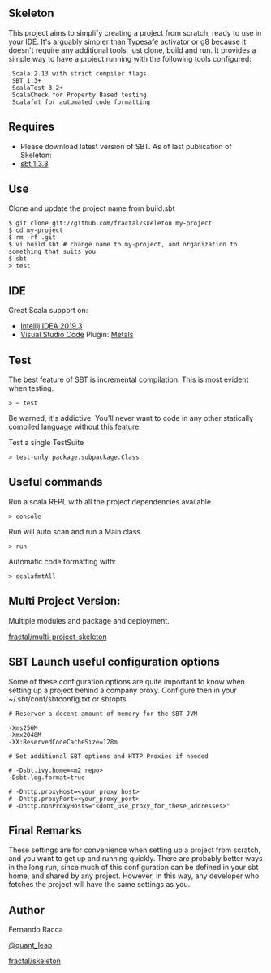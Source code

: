 Skeleton
------------

This project aims to simplify creating a project from scratch, ready to use in your IDE.
It's arguably simpler than Typesafe activator or g8 because it doesn't require any additional tools, just clone, build and run.
It provides a simple way to have a project running with the following tools configured:

     Scala 2.13 with strict compiler flags
     SBT 1.3+
     ScalaTest 3.2+
     ScalaCheck for Property Based testing
     Scalafmt for automated code formatting

Requires
---------------
* Please download latest version of SBT. As of last publication of Skeleton:
* [sbt 1.3.8](http://www.scala-sbt.org)

Use
---------------
Clone and update the project name from build.sbt

    $ git clone git://github.com/fractal/skeleton my-project
    $ cd my-project
    $ rm -rf .git
    $ vi build.sbt # change name to my-project, and organization to something that suits you
    $ sbt
    > test

IDE
---------------
Great Scala support on: 

  * [Intellij IDEA 2019.3](http://www.jetbrains.com/idea/download/) 
  * [Visual Studio Code](https://code.visualstudio.com/)
	Plugin: [Metals](https://marketplace.visualstudio.com/items?itemName=scalameta.metals) 

Test
------------------
The best feature of SBT is incremental compilation. This is most evident when testing.

	> ~ test

Be warned, it's addictive. You'll never want to code in any other statically compiled language without this feature.

Test a single TestSuite

	> test-only package.subpackage.Class

Useful commands
-----------------
Run a scala REPL with all the project dependencies available. 

	> console

Run will auto scan and run a Main class.

	> run
Automatic code formatting with:	

	> scalafmtAll

Multi Project Version:
-----------------------

Multiple modules and package and deployment.

[fractal/multi-project-skeleton](https://github.com/fractal/multi-project-skeleton)


SBT Launch useful configuration options
---------------------------------------
Some of these configuration options are quite important to know when setting up a project behind a company proxy.
Configure then in your ~/.sbt/conf/sbtconfig.txt or sbtopts

	# Reserver a decent amount of memory for the SBT JVM  
 
	-Xms256M
	-Xmx2048M
	-XX:ReservedCodeCacheSize=128m
 
	# Set additional SBT options and HTTP Proxies if needed
 
	# -Dsbt.ivy.home=<m2 repo>
	-Dsbt.log.format=true
 
	# -Dhttp.proxyHost=<your_proxy_host>
	# -Dhttp.proxyPort=<your_proxy_port>
	# -Dhttp.nonProxyHosts="<dont_use_proxy_for_these_addresses>"


Final Remarks
--------------------
These settings are for convenience when setting up a project from scratch, and you want to get up and running quickly. 
There are probably better ways in the long run, since much of this configuration can be defined in your sbt home, and shared by any project.
However, in this way, any developer who fetches the project will have the same settings as you.

Author
--------------------
Fernando Racca

[@quant_leap](http://twitter.com/quant_leap)

[fractal/skeleton](http://github.com/fractal/skeleton)


